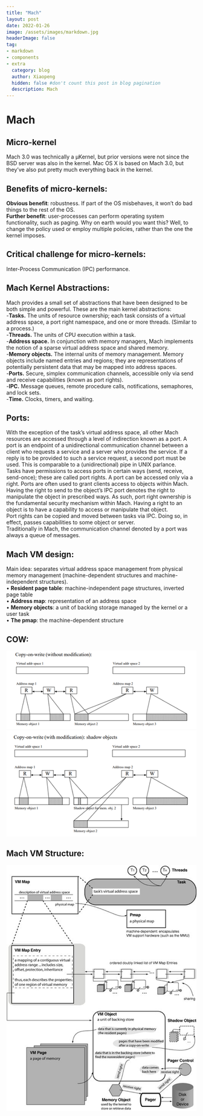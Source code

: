 ```yaml
---
title: "Mach"
layout: post
date: 2022-01-26
image: /assets/images/markdown.jpg
headerImage: false
tag:
- markdown
- components
- extra
  category: blog
  author: Xiaopeng
  hidden: false #don't count this post in blog pagination
  description: Mach
---
```



# Mach
## Micro-kernel
Mach 3.0 was technically a µKernel, but prior versions were not since the BSD server was also in the kernel. Mac OS X is based on Mach 3.0, but they’ve also put pretty much everything back in the kernel. 
## Benefits of micro-kernels:
**Obvious benefit**: robustness. If part of the OS misbehaves, it won’t do bad things to the rest of the OS.  
**Further benefit**: user-processes can perform operating system functionality, such as paging. Why on earth would you want this? Well, to change the policy used or employ multiple policies, rather than the one the kernel imposes.
## Critical challenge for micro-kernels: 
Inter-Process Communication (IPC) performance.
## Mach Kernel Abstractions:
Mach provides a small set of abstractions that have been designed to be both simple and powerful. These are the main kernel abstractions:  
-**Tasks.** The units of resource ownership; each task consists of a virtual address space, a port right namespace, and one or more threads. (Similar to a process.)  
-**Threads.** The units of CPU execution within a task.  
-**Address space.** In conjunction with memory managers, Mach implements the notion of a sparse virtual address space and shared memory.  
-**Memory objects.** The internal units of memory management. Memory objects include named entries and regions; they are representations of potentially persistent data that may be mapped into address spaces.  
-**Ports.** Secure, simplex communication channels, accessible only via send and receive capabilities (known as port rights).  
-**IPC.** Message queues, remote procedure calls, notifications, semaphores, and lock sets.  
-**Time.** Clocks, timers, and waiting.
## Ports:
With the exception of the task’s virtual address space, all other Mach resources are accessed through a level of indirection known as a port. A port is an endpoint of a unidirectional communication channel between a client who requests a service and a server who provides the service. If a reply is to be provided to such a service request, a second port must be used. This is comparable to a (unidirectional) pipe in UNIX parlance.  
Tasks have permissions to access ports in certain ways (send, receive, send-once); these are called port rights. A port can be accessed only via a right. Ports are often used to grant clients access to objects within Mach. Having the right to send to the object’s IPC port denotes the right to manipulate the object in prescribed ways. As such, port right ownership is the fundamental security mechanism within Mach. Having a right to an object is to have a capability to access or manipulate that object.  
Port rights can be copied and moved between tasks via IPC. Doing so, in effect, passes capabilities to some object or server.  
Traditionally in Mach, the communication channel denoted by a port was always a queue of messages.  
## Mach VM design:
Main idea: separates virtual address space management from physical memory management (machine-dependent structures and machine-independent structures).  
• **Resident page table**: machine-independent page structures, inverted page table  
• **Address map**: representation of an address space   
• **Memory objects**: a unit of backing storage managed by the kernel or a user task  
• **The pmap**: the machine-dependent structure  

## COW:
 ![COW](../assets/images/cow1.png)  
 ![COW2](../assets/images/cow2.png)
 
## Mach VM Structure:
![VM](../assets/images/mach.png)

